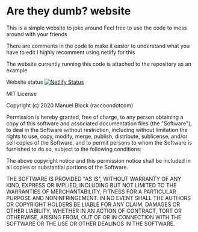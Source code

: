 # Are they dumb? website
This is a simple website to joke around
Feel free to use the code to mess around with your friends

There are comments in the code to make it easier to understand what you have to edit
I highly recomment using netlify for this

The website currently running this code is attached to the repository as an example

Website status
[![Netlify Status](https://api.netlify.com/api/v1/badges/37aa05b9-cdbb-4478-9e86-ab79e87a756f/deploy-status)](https://app.netlify.com/sites/manuweb1/deploys)

MIT License

Copyright (c) 2020 Manuel Block (raccoondotcom)

Permission is hereby granted, free of charge, to any person obtaining a copy
of this software and associated documentation files (the "Software"), to deal
in the Software without restriction, including without limitation the rights
to use, copy, modify, merge, publish, distribute, sublicense, and/or sell
copies of the Software, and to permit persons to whom the Software is
furnished to do so, subject to the following conditions:

The above copyright notice and this permission notice shall be included in all
copies or substantial portions of the Software.

THE SOFTWARE IS PROVIDED "AS IS", WITHOUT WARRANTY OF ANY KIND, EXPRESS OR
IMPLIED, INCLUDING BUT NOT LIMITED TO THE WARRANTIES OF MERCHANTABILITY,
FITNESS FOR A PARTICULAR PURPOSE AND NONINFRINGEMENT. IN NO EVENT SHALL THE
AUTHORS OR COPYRIGHT HOLDERS BE LIABLE FOR ANY CLAIM, DAMAGES OR OTHER
LIABILITY, WHETHER IN AN ACTION OF CONTRACT, TORT OR OTHERWISE, ARISING FROM,
OUT OF OR IN CONNECTION WITH THE SOFTWARE OR THE USE OR OTHER DEALINGS IN THE
SOFTWARE.
